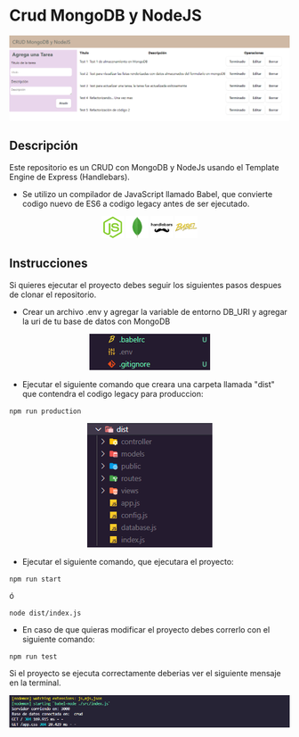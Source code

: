 # Crud MongoDB y NodeJS

![Crud Imagen](./img/crud.png)

## Descripción

Este repositorio es un CRUD con MongoDB y NodeJs usando el Template Engine de Express (Handlebars).
- Se utilizo un compilador de JavaScript llamado Babel, que convierte codigo nuevo de ES6 a codigo legacy antes de ser ejecutado.

<div align="center">
<img src="https://github.com/devicons/devicon/blob/master/icons/nodejs/nodejs-original.svg" title="NodeJS" alt="Node" width="40" height="40"/>
<img src="https://github.com/devicons/devicon/blob/master/icons/mongodb/mongodb-original.svg" title="MongoDB" alt="Mongo" width="40" height="40"/>
<img src="https://github.com/devicons/devicon/blob/master/icons/handlebars/handlebars-original-wordmark.svg" title="Express-Handlebars" alt="Handlebars" width="40" height="40"/>
<img src="https://github.com/devicons/devicon/blob/master/icons/babel/babel-original.svg" title="BabelJS" alt="Babel" width="40" height="40"/>
</div>

## Instrucciones

Si quieres ejecutar el proyecto debes seguir los siguientes pasos despues de clonar el repositorio.

- Crear un archivo .env y agregar la variable de entorno DB_URI y agregar la uri de tu base de datos con MongoDB
<div align = "center"> 

![env](./img/env.png)

</div>

- Ejecutar el siguiente comando que creara una carpeta llamada "dist" que contendra el codigo legacy para produccion:

 ```
 npm run production
 
 ```

<div align = "center"> 

![dist](./img/dist.png)

</div>

- Ejecutar el siguiente comando, que ejecutara el proyecto:

```
npm run start

```

ó

```
node dist/index.js

```

- En caso de que quieras modificar el proyecto debes correrlo con el siguiente comando:

```
npm run test

```

Si el proyecto se ejecuta correctamente deberias ver el siguiente mensaje en la terminal.

![Terminal](./img/terminal.png)
